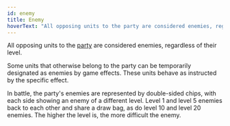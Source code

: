 ```yaml
---
id: enemy
title: Enemy
hoverText: "All opposing units to the party are considered enemies, regardless of their level. "
---
```


All opposing units to the [party](/docs/all/glossary/party) are considered enemies, regardless of their level.

Some units that otherwise belong to the party can be temporarily designated as enemies by game effects. These units behave as instructed by the specific effect.

In battle, the party's enemies are represented by double-sided chips, with each side showing an enemy of a different level. Level 1 and level 5 enemies back to each other and share a draw bag, as do level 10 and level 20 enemies. The higher the level is, the more difficult the enemy.
